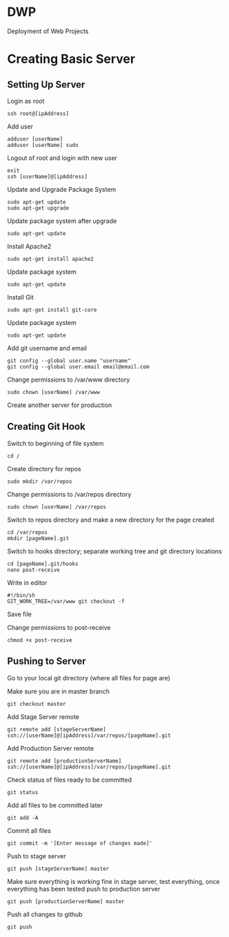 DWP
===
Deployment of Web Projects

# Creating Basic Server


## Setting Up Server
Login as root

	ssh root@[ipAddress]

Add user

	adduser [userName]
	adduser [userName] sudo

Logout of root and login with new user

	exit
	ssh [userName]@[ipAddress]

Update and Upgrade Package System

	sudo apt-get update
	sudo apt-get upgrade

Update package system after upgrade

	sudo apt-get update

Install Apache2

	sudo apt-get install apache2

Update package system

	sudo apt-get update

Install Git

	sudo apt-get install git-core

Update package system

	sudo apt-get update

Add git username and email

	git config --global user.name "username"
	git config --global user.email email@email.com

Change permissions to /var/www directory

	sudo chown [userName] /var/www

Create another server for production


## Creating Git Hook
Switch to beginning of file system

	cd /

Create directory for repos

	sudo mkdir /var/repos

Change permissions to /var/repos directory

	sudo chown [userName] /var/repos

Switch to repos directory and make a new directory for the page created

	cd /var/repos
	mkdir [pageName].git

Switch to hooks directory; separate working tree and git directory locations

	cd [pageName].git/hooks
	nano post-receive

Write in editor

	#!/bin/sh
	GIT_WORK_TREE=/var/www git checkout -f

Save file

Change permissions to post-receive

	chmod +x post-receive


## Pushing to Server

Go to your local git directory (where all files for page are)

Make sure you are in master branch

	git checkout master

Add Stage Server remote

	git remote add [stageServerName] ssh://[userName]@[ipAddress]/var/repos/[pageName].git

Add Production Server remote

	git remote add [productionServerName] ssh://[userName]@[ipAddress]/var/repos/[pageName].git

Check status of files ready to be committed

	git status

Add all files to be committed later

	git add -A

Commit all files

	git commit -m '[Enter message of changes made]'

Push to stage server

	git push [stageServerName] master

Make sure everything is working fine in stage server, test everything, once everything has been tested push to production server

	git push [productionServerName] master

Push all changes to github

	git push